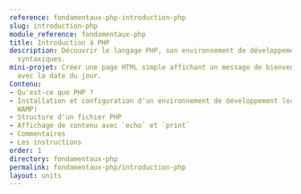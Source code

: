 ```yaml
---
reference: fondamentaux-php-introduction-php
slug: introduction-php
module_reference: fondamentaux-php
title: Introduction à PHP
description: Découvrir le langage PHP, son environnement de développement et ses bases
  syntaxiques.
mini-projet: Créer une page HTML simple affichant un message de bienvenue personnalisé
  avec la date du jour.
Contenu:
- Qu'est-ce que PHP ?
- Installation et configuration d'un environnement de développement local (XAMPP,
  WAMP)
- Structure d'un fichier PHP
- Affichage de contenu avec `echo` et `print`
- Commentaires
- Les instructions
order: 1
directory: fondamentaux-php
permalink: fondamentaux-php/introduction-php
layout: units
---
```

